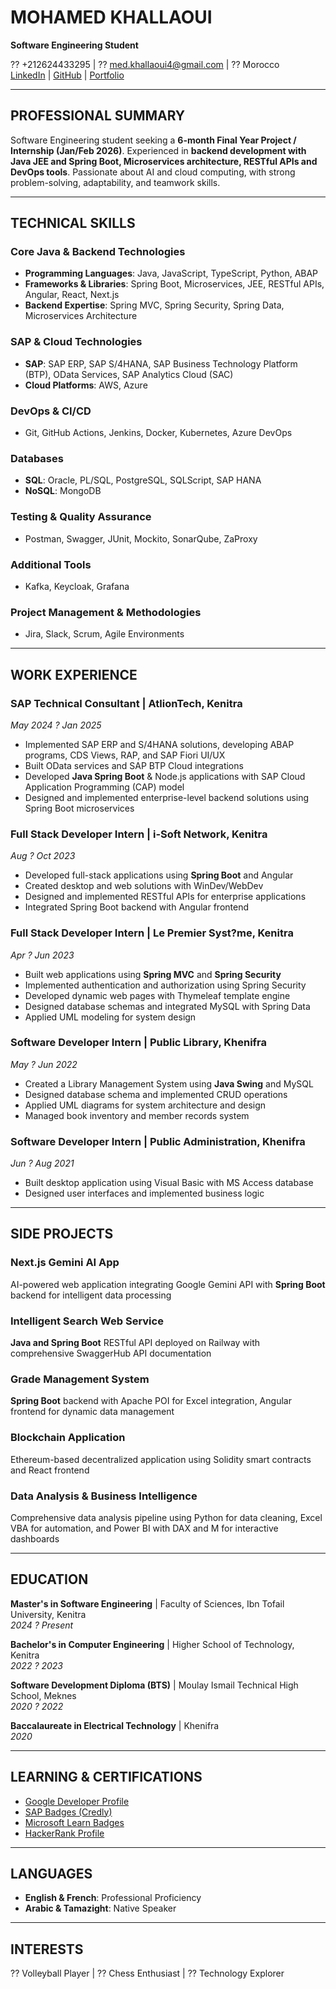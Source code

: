 # MOHAMED KHALLAOUI
**Software Engineering Student**

?? +212624433295 | ?? med.khallaoui4@gmail.com | ?? Morocco  
[LinkedIn](https://linkedin.com/in/Mohamed-Khallaoui) | [GitHub](https://github.com/khallaoui) | [Portfolio](https://khallaoui.vercel.app)

---

## PROFESSIONAL SUMMARY

Software Engineering student seeking a **6-month Final Year Project / Internship (Jan/Feb 2026)**. Experienced in **backend development with Java JEE and Spring Boot, Microservices architecture, RESTful APIs and DevOps tools**. Passionate about AI and cloud computing, with strong problem-solving, adaptability, and teamwork skills.

---

## TECHNICAL SKILLS

### Core Java & Backend Technologies
- **Programming Languages**: Java, JavaScript, TypeScript, Python, ABAP
- **Frameworks & Libraries**: Spring Boot, Microservices, JEE, RESTful APIs, Angular, React, Next.js
- **Backend Expertise**: Spring MVC, Spring Security, Spring Data, Microservices Architecture

### SAP & Cloud Technologies
- **SAP**: SAP ERP, SAP S/4HANA, SAP Business Technology Platform (BTP), OData Services, SAP Analytics Cloud (SAC)
- **Cloud Platforms**: AWS, Azure

### DevOps & CI/CD
- Git, GitHub Actions, Jenkins, Docker, Kubernetes, Azure DevOps

### Databases
- **SQL**: Oracle, PL/SQL, PostgreSQL, SQLScript, SAP HANA
- **NoSQL**: MongoDB

### Testing & Quality Assurance
- Postman, Swagger, JUnit, Mockito, SonarQube, ZaProxy

### Additional Tools
- Kafka, Keycloak, Grafana

### Project Management & Methodologies
- Jira, Slack, Scrum, Agile Environments

---

## WORK EXPERIENCE

### **SAP Technical Consultant** | AtlionTech, Kenitra
*May 2024 ? Jan 2025*

- Implemented SAP ERP and S/4HANA solutions, developing ABAP programs, CDS Views, RAP, and SAP Fiori UI/UX
- Built OData services and SAP BTP Cloud integrations
- Developed **Java Spring Boot** & Node.js applications with SAP Cloud Application Programming (CAP) model
- Designed and implemented enterprise-level backend solutions using Spring Boot microservices

### **Full Stack Developer Intern** | i-Soft Network, Kenitra
*Aug ? Oct 2023*

- Developed full-stack applications using **Spring Boot** and Angular
- Created desktop and web solutions with WinDev/WebDev
- Designed and implemented RESTful APIs for enterprise applications
- Integrated Spring Boot backend with Angular frontend

### **Full Stack Developer Intern** | Le Premier Syst?me, Kenitra
*Apr ? Jun 2023*

- Built web applications using **Spring MVC** and **Spring Security**
- Implemented authentication and authorization using Spring Security
- Developed dynamic web pages with Thymeleaf template engine
- Designed database schemas and integrated MySQL with Spring Data
- Applied UML modeling for system design

### **Software Developer Intern** | Public Library, Khenifra
*May ? Jun 2022*

- Created a Library Management System using **Java Swing** and MySQL
- Designed database schema and implemented CRUD operations
- Applied UML diagrams for system architecture and design
- Managed book inventory and member records system

### **Software Developer Intern** | Public Administration, Khenifra
*Jun ? Aug 2021*

- Built desktop application using Visual Basic with MS Access database
- Designed user interfaces and implemented business logic

---

## SIDE PROJECTS

### **Next.js Gemini AI App**
AI-powered web application integrating Google Gemini API with **Spring Boot** backend for intelligent data processing

### **Intelligent Search Web Service**
**Java and Spring Boot** RESTful API deployed on Railway with comprehensive SwaggerHub API documentation

### **Grade Management System**
**Spring Boot** backend with Apache POI for Excel integration, Angular frontend for dynamic data management

### **Blockchain Application**
Ethereum-based decentralized application using Solidity smart contracts and React frontend

### **Data Analysis & Business Intelligence**
Comprehensive data analysis pipeline using Python for data cleaning, Excel VBA for automation, and Power BI with DAX and M for interactive dashboards

---

## EDUCATION

**Master's in Software Engineering** | Faculty of Sciences, Ibn Tofail University, Kenitra  
*2024 ? Present*

**Bachelor's in Computer Engineering** | Higher School of Technology, Kenitra  
*2022 ? 2023*

**Software Development Diploma (BTS)** | Moulay Ismail Technical High School, Meknes  
*2020 ? 2022*

**Baccalaureate in Electrical Technology** | Khenifra  
*2020*

---

## LEARNING & CERTIFICATIONS

- [Google Developer Profile](https://developers.google.com/profile)
- [SAP Badges (Credly)](https://credly.com)
- [Microsoft Learn Badges](https://learn.microsoft.com)
- [HackerRank Profile](https://hackerrank.com)

---

## LANGUAGES

- **English & French**: Professional Proficiency
- **Arabic & Tamazight**: Native Speaker

---

## INTERESTS

?? Volleyball Player | ?? Chess Enthusiast | ?? Technology Explorer
